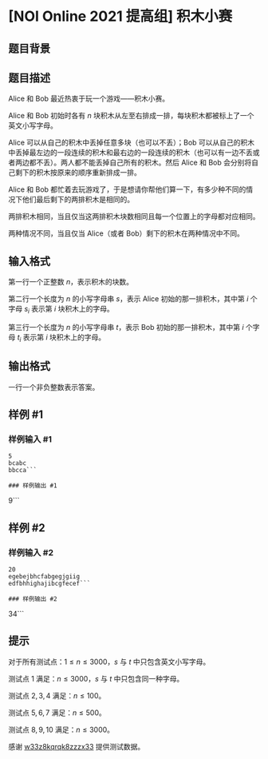 # [NOI Online 2021 提高组] 积木小赛

## 题目背景



## 题目描述

Alice 和 Bob 最近热衷于玩一个游戏——积木小赛。

Alice 和 Bob 初始时各有 $n$ 块积木从左至右排成一排，每块积木都被标上了一个英文小写字母。

Alice 可以从自己的积木中丢掉任意多块（也可以不丢）；Bob 可以从自己的积木中丢掉最左边的一段连续的积木和最右边的一段连续的积木（也可以有一边不丢或者两边都不丢）。两人都不能丢掉自己所有的积木。然后 Alice 和 Bob 会分别将自己剩下的积木按原来的顺序重新排成一排。

Alice 和 Bob 都忙着去玩游戏了，于是想请你帮他们算一下，有多少种不同的情况下他们最后剩下的两排积木是相同的。

两排积木相同，当且仅当这两排积木块数相同且每一个位置上的字母都对应相同。

两种情况不同，当且仅当 Alice（或者 Bob）剩下的积木在两种情况中不同。

## 输入格式

第一行一个正整数 $n$，表示积木的块数。

第二行一个长度为 $n$ 的小写字母串 $s$，表示 Alice 初始的那一排积木，其中第 $i$ 个字母 $s_i$ 表示第 $i$ 块积木上的字母。

第三行一个长度为 $n$ 的小写字母串 $t$，表示 Bob 初始的那一排积木，其中第 $i$ 个字母 $t_i$ 表示第 $i$ 块积木上的字母。

## 输出格式

一行一个非负整数表示答案。

## 样例 #1

### 样例输入 #1
```
5
bcabc
bbcca```

### 样例输出 #1

```
9```

## 样例 #2

### 样例输入 #2
```
20
egebejbhcfabgegjgiig
edfbhhighajibcgfecef```

### 样例输出 #2

```
34```

## 提示

对于所有测试点：$1\le n \le 3000$，$s$ 与 $t$ 中只包含英文小写字母。

测试点 $1$ 满足：$n\le3000$，$s$ 与 $t$ 中只包含同一种字母。

测试点 $2,3,4$ 满足：$n\le100$。

测试点 $5,6,7$ 满足：$n\le500$。

测试点 $8,9,10$ 满足：$n\le3000$。

感谢 [w33z8kqrqk8zzzx33](https://www.luogu.com.cn/user/220037) 提供测试数据。
